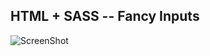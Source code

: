 HTML + SASS -- Fancy Inputs
-----------------------------------------

![ScreenShot](https://raw.github.com/parfienczyk/html-sass--fancy-inputs/master/assets/img/sample1.png)
